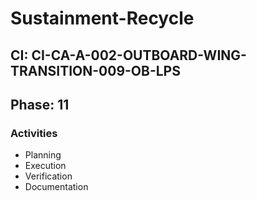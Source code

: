 # Sustainment-Recycle

## CI: CI-CA-A-002-OUTBOARD-WING-TRANSITION-009-OB-LPS
## Phase: 11

### Activities
- Planning
- Execution
- Verification
- Documentation
